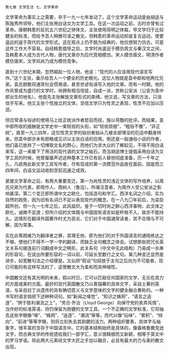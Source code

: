     第七章 文学生活 七、文学革命 

   文学革命为事实上之需要，卒于一九一七年发动了。这个文学革命运动是由胡适与陈独秀所领导，他们主张用白话文为文学工具。在这一次运动之前，古时亦曾有过革命。唐朝韩愈的反抗五六世纪之骈体文，主张使用简明之体裁，导文学归于比较健全的标准，而给予吾人稍微可读之散文。但韩愈的革命运动却是复古运动，使更遥远的返于周代的文学形式。这在观点上仍不脱为经典的，他仅想努力仿古。可是这件工作大不容易。自经韩愈倡导之后，文学时尚逡巡于模仿周文与秦汉文之间，及韩愈本人成为古代人物，唐代文章亦为后代竞相模仿。宋人模仿唐文，明清作者模仿唐宋，文学风尚乃成为模仿竞争。

   直到十六世纪末期，忽然崛起一位人物，他说：“现代的人应该用现代语言写作。”这个主张，垂示给吾人一个健全的历史眼光。这位人物就是袁中郎和他两位兄弟。袁氏胆敢将通常社会惯用语，甚至世谚俗语写入他的文章。而有一时期，他的作风曾成为盛行的文学时，尚拥有相当信徒，自成一派，世称公安派（公安为袁中郎出生的地名）。他首先主张解放文章形式的束缚。他又说，写文章的方法，只消信手写来。他又主张个性独立的文体，坚信文学只为性灵之表现，性灵不应加以压迫。

   但日常语与俗谚的使用马上给正统派作者怒目而视，施以苛酷的批评。而结果，袁中郎所收的报酬是文学史中一束轻视的头衔，如“轻佻琐细”，“粗俗不雅”，“非正统”。直至一九三四年，这位性灵文学的始创者始从几被全部埋没的厄运中翻身转来。但袁中郎亦未有胆略或见识以主张白话的应用。倒还是一般通俗小说的作者，他们盖已放弃了一切博取文名的野心，而他们为求大众的了解起见，不得不用白话来写，这一来奠下了用活的现代语的文学之础石。而当胡适博士提倡采用白话为文学工具的时候，他曾屡屡声述这种基本工作已有前人替他彻底准备，历一千年之久，凡欲用此新文学工具写作者，尽有现成的第一流模范作品放在面前。因是而三四年间，白话文运动收到空前迅速之成效。

   紧接文学革命之后，有两大重要变迁。第一为尚性灵的浅近文体的写作培养，以周氏兄弟为代表，即周作人、周树人（鲁迅）。所堪注意者，为周作人受公安派之影响甚深。第二个变迁即所谓中文之欧化，包括造句和字汇。西洋名词之介绍，实为自然的趋势，因为旧有名词已不足以表现现代的概念。在一八九〇年前后，为梁启超所创，但一九一七年之后，此风益炽。鉴于一切时尚之醉心西洋事物，此文体之欧化，诚微不足道；但所介绍的文体既与中国固有语言如是杆格不入，故亦不能持久。这情形在翻译外国著作时尤为恶劣，它们对于中国通常读者，其不合理与不可解，固为常事。

   实在此等困难乃为翻译者之罪，其理无他，即为他们的对于外国语言的通晓练达之不够。使他们不得不一字一字的翻译，而缺乏全句概念之体会。试想那些把冗长英文关系句接连前行词翻成中文之畸形，此关系句（中文中无此结构）乃易成一长串的形容句，在说出所要形容的一词以前，可延长至数行之文句。某几种变迁显然是进步，如宽散句法之介绍便是。又似把“假设”句段放于主句之后向为不可能者，现已可能的有这样写法的了，这使散文大为柔和而具伸缩性。

   中国散文还有其光明的未来，假以时日，它可以匹敌任何国家的文学，无论在其力的方面或美的方面。最好的现代英国散文乃以善描摹的具体文字，采自土著的英语，与采自拉丁派遗传的具有确切意义与文学意味的文字的健全融合著称的。一种书写的语言倘把下述种种词句，如“新闻之嗅觉”，“知识之蛛网”，“语言之追逐”，“跨于胜利潮流之上”，“劳合·乔治（Lloyd George）向保守党的卖弄风情”，当作好的标准英语，将仍保留为刚健的文学工具。一个不正确的文学标准，它将抽去这些字眼像“嗅”、“蛛网”、“追逐”、“潮流”等等，而代以像“玩味”、“累积”、“倾向”、“前进”等等字眼，则将立刻失去其刚健的活力。两种组织要素，具体字与抽象字，很丰富的含存于中国语言中。它的基本结构始终是具体的，像盎格鲁撒克逊文字，而古典文学的传统遗给我们一部字汇，意义很精细而又新颖，相等于英文中的罗马学语。将此两大元素经文学大匠之手加以融合，必且有最大的力与美的散文出现。

